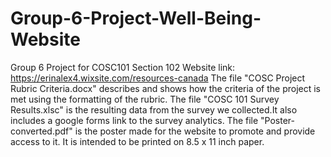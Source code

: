# Group-6-Project-Well-Being-Website
Group 6 Project for COSC101 Section 102
Website link: https://erinalex4.wixsite.com/resources-canada
The file "COSC Project Rubric Criteria.docx" describes and shows how the criteria of the project is met using the formatting of the rubric.
The file "COSC 101 Survey Results.xlsc" is the resulting data from the survey we collected.It also includes a google forms link to the survey analytics.
The file "Poster-converted.pdf" is the poster made for the website to promote and provide access to it. It is intended to be printed on 8.5 x 11 inch paper. 
